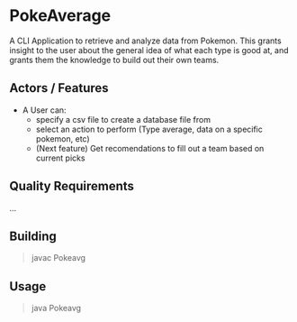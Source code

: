 # PokeAverage
A CLI Application to retrieve and analyze data from Pokemon. This grants insight to the user about the general idea of what each type is good at, and grants them the knowledge to build out their own teams.


## Actors / Features
- A User can:
	- specify a csv file to create a database file from
	- select an action to perform (Type average, data on a specific pokemon, etc)
	- (Next feature) Get recomendations to fill out a team based on current picks

## Quality Requirements
...

## Building
>javac Pokeavg

## Usage
>java Pokeavg